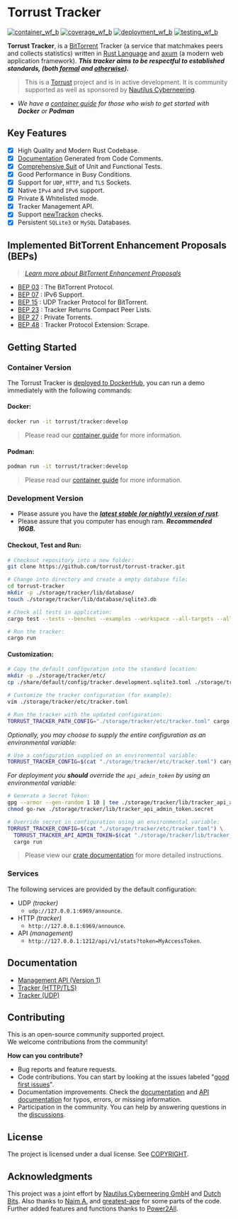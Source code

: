 # Torrust Tracker

[![container_wf_b]][container_wf] [![coverage_wf_b]][coverage_wf] [![deployment_wf_b]][deployment_wf] [![testing_wf_b]][testing_wf]

__Torrust Tracker__, is a [BitTorrent][bittorrent] Tracker (a service that matchmakes peers and collects statistics) written in [Rust Language][rust] and [axum] (a modern web application framework). ___This tracker aims to be respectful to established standards, (both [formal][BEP 00] and [otherwise][torrent_source_felid]).___

> This is a [Torrust][torrust] project and is in active development. It is community supported as well as sponsored by [Nautilus Cyberneering][nautilus].

- _We have a [container guide][containers.md] for those who wish to get started with __Docker__ or __Podman___

## Key Features

- [x] High Quality and Modern Rust Codebase.
- [x] [Documentation] Generated from Code Comments.
- [x] [Comprehensive Suit][coverage] of Unit and Functional Tests.
- [x] Good Performance in Busy Conditions.
- [x] Support for `UDP`, `HTTP`, and `TLS` Sockets.
- [x] Native `IPv4` and `IPv6` support.
- [x] Private & Whitelisted mode.
- [x] Tracker Management API.
- [x] Support [newTrackon][newtrackon] checks.
- [x] Persistent `SQLite3` or `MySQL` Databases.

## Implemented BitTorrent Enhancement Proposals (BEPs)
> _[Learn more about BitTorrent Enhancement Proposals][BEP 00]_

- [BEP 03] : The BitTorrent Protocol.
- [BEP 07] : IPv6 Support.
- [BEP 15] : UDP Tracker Protocol for BitTorrent.
- [BEP 23] : Tracker Returns Compact Peer Lists.
- [BEP 27] : Private Torrents.
- [BEP 48] : Tracker Protocol Extension: Scrape.


## Getting Started

### Container Version

The Torrust Tracker is [deployed to DockerHub][dockerhub_torrust_tracker], you can run a demo immediately with the following commands:

#### Docker:

```sh
docker run -it torrust/tracker:develop
```
> Please read our [container guide][containers.md] for more information.

#### Podman:

```sh
podman run -it torrust/tracker:develop
```
> Please read our [container guide][containers.md] for more information.

### Development Version

- Please assure you have the ___[latest stable (or nightly) version of rust][rust]___.
- Please assure that you computer has enough ram. ___Recommended 16GB.___

#### Checkout, Test and Run:

```sh
# Checkout repository into a new folder:
git clone https://github.com/torrust/torrust-tracker.git

# Change into directory and create a empty database file:
cd torrust-tracker
mkdir -p ./storage/tracker/lib/database/
touch ./storage/tracker/lib/database/sqlite3.db

# Check all tests in application:
cargo test --tests --benches --examples --workspace --all-targets --all-features

# Run the tracker:
cargo run
```
#### Customization:

```sh
# Copy the default configuration into the standard location:
mkdir -p ./storage/tracker/etc/
cp ./share/default/config/tracker.development.sqlite3.toml ./storage/tracker/etc/tracker.toml

# Customize the tracker configuration (for example):
vim ./storage/tracker/etc/tracker.toml

# Run the tracker with the updated configuration:
TORRUST_TRACKER_PATH_CONFIG="./storage/tracker/etc/tracker.toml" cargo run
```

_Optionally, you may choose to supply the entire configuration as an environmental variable:_

```sh
# Use a configuration supplied on an environmental variable:
TORRUST_TRACKER_CONFIG=$(cat "./storage/tracker/etc/tracker.toml") cargo run
```

_For deployment you __should__ override the `api_admin_token` by using an environmental variable:_

```sh
# Generate a Secret Token:
gpg --armor --gen-random 1 10 | tee ./storage/tracker/lib/tracker_api_admin_token.secret
chmod go-rwx ./storage/tracker/lib/tracker_api_admin_token.secret

# Override secret in configuration using an environmental variable:
TORRUST_TRACKER_CONFIG=$(cat "./storage/tracker/etc/tracker.toml") \
  TORRUST_TRACKER_API_ADMIN_TOKEN=$(cat "./storage/tracker/lib/tracker_api_admin_token.secret") \
  cargo run
```

> Please view our [crate documentation][documentation] for more detailed instructions.

### Services
The following services are provided by the default configuration:

- UDP _(tracker)_
  - `udp://127.0.0.1:6969/announce`.
- HTTP _(tracker)_
  - `http://127.0.0.1:6969/announce`.
- API _(management)_
  - `http://127.0.0.1:1212/api/v1/stats?token=MyAccessToken`.


## Documentation

- [Management API (Version 1)][api]
- [Tracker (HTTP/TLS)][http]
- [Tracker (UDP)][udp]

## Contributing

This is an open-source community supported project.</br>
We welcome contributions from the community!

__How can you contribute?__

- Bug reports and feature requests.
- Code contributions. You can start by looking at the issues labeled "[good first issues]".
- Documentation improvements. Check the [documentation] and [API documentation] for typos, errors, or missing information.
- Participation in the community. You can help by answering questions in the [discussions].

## License

The project is licensed under a dual license. See [COPYRIGHT].

## Acknowledgments

This project was a joint effort by [Nautilus Cyberneering GmbH][nautilus] and [Dutch Bits]. Also thanks to [Naim A.] and [greatest-ape] for some parts of the code. Further added features and functions thanks to [Power2All].



[container_wf]: ../../actions/workflows/container.yaml
[container_wf_b]: ../../actions/workflows/container.yaml/badge.svg
[coverage_wf]: ../../actions/workflows/coverage.yaml
[coverage_wf_b]: ../../actions/workflows/coverage.yaml/badge.svg
[deployment_wf]: ../../actions/workflows/deployment.yaml
[deployment_wf_b]: ../../actions/workflows/deployment.yaml/badge.svg
[testing_wf]: ../../actions/workflows/testing.yaml
[testing_wf_b]: ../../actions/workflows/testing.yaml/badge.svg

[bittorrent]: http://bittorrent.org/
[rust]: https://www.rust-lang.org/
[axum]: https://github.com/tokio-rs/axum
[newtrackon]: https://newtrackon.com/
[coverage]: https://app.codecov.io/gh/torrust/torrust-tracker
[torrust]: https://torrust.com/

[dockerhub_torrust_tracker]: https://hub.docker.com/r/torrust/tracker/tags

[torrent_source_felid]: https://github.com/qbittorrent/qBittorrent/discussions/19406

[BEP 00]: https://www.bittorrent.org/beps/bep_0000.html
[BEP 03]: https://www.bittorrent.org/beps/bep_0003.html
[BEP 07]: https://www.bittorrent.org/beps/bep_0007.html
[BEP 15]: https://www.bittorrent.org/beps/bep_0015.html
[BEP 23]: https://www.bittorrent.org/beps/bep_0023.html
[BEP 27]: https://www.bittorrent.org/beps/bep_0027.html
[BEP 48]: https://www.bittorrent.org/beps/bep_0048.html

[containers.md]: ./docs/containers.md

[api]: https://docs.rs/torrust-tracker/3.0.0-alpha.6/torrust_tracker/servers/apis/v1
[http]: https://docs.rs/torrust-tracker/3.0.0-alpha.6/torrust_tracker/servers/http
[udp]: https://docs.rs/torrust-tracker/3.0.0-alpha.6/torrust_tracker/servers/udp

[good first issues]: https://github.com/torrust/torrust-tracker/issues?q=is%3Aissue+is%3Aopen+label%3A%22good+first+issue%22
[documentation]: https://docs.rs/torrust-tracker/
[API documentation]: https://docs.rs/torrust-tracker/3.0.0-alpha.6/torrust_tracker/servers/apis/v1
[discussions]: https://github.com/torrust/torrust-tracker/discussions

[COPYRIGHT]: ./COPYRIGHT

[nautilus]: https://github.com/orgs/Nautilus-Cyberneering/
[Dutch Bits]: https://dutchbits.nl
[Naim A.]: https://github.com/naim94a/udpt
[greatest-ape]: https://github.com/greatest-ape/aquatic
[Power2All]: https://github.com/power2all
